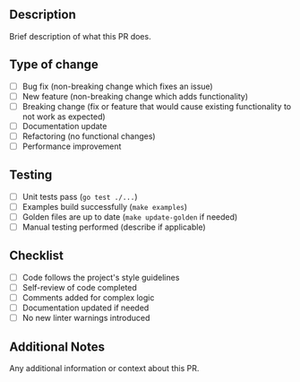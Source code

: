 ## Description

Brief description of what this PR does.

## Type of change

- [ ] Bug fix (non-breaking change which fixes an issue)
- [ ] New feature (non-breaking change which adds functionality)
- [ ] Breaking change (fix or feature that would cause existing functionality to not work as expected)
- [ ] Documentation update
- [ ] Refactoring (no functional changes)
- [ ] Performance improvement

## Testing

- [ ] Unit tests pass (`go test ./...`)
- [ ] Examples build successfully (`make examples`)
- [ ] Golden files are up to date (`make update-golden` if needed)
- [ ] Manual testing performed (describe if applicable)

## Checklist

- [ ] Code follows the project's style guidelines
- [ ] Self-review of code completed
- [ ] Comments added for complex logic
- [ ] Documentation updated if needed
- [ ] No new linter warnings introduced

## Additional Notes

Any additional information or context about this PR.